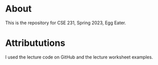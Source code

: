 # About
This is the repository for CSE 231, Spring 2023, Egg Eater.

# Attribututions
I used the lecture code on GitHub and the lecture worksheet examples.
